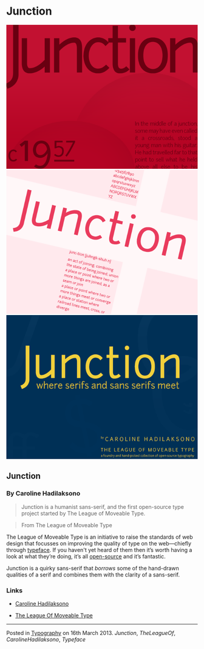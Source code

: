 # Junction

![Junction - Red](img/junction-1.png "Junction - Red")
</br>
![Junction - Slant](img/junction-2.png "Junction - Slant")
</br>
![Junction - Blue](img/junction-3.png "Junction - Blue")

## Junction

### By Caroline Hadilaksono

> Junction is a humanist sans-serif, and the first open-source type project started by The League of Moveable Type.

> From The League of Moveable Type

The League of Moveable Type is an initiative to raise the standards of web design that focusses on improving the quality of type on the web—chiefly through [typeface](http://en.wikipedia.org/wiki/Typeface).  If you haven't yet heard of them then it’s worth having a look at what they’re doing, it’s all [open-source](https://github.com/theleagueof "The League Of - on Github") and it’s fantastic.

Junction is a quirky sans-serif that _borrows_ some of the hand-drawn qualities of a serif and combines them with the clarity of a sans-serif.

### Links

* [Caroline Hadilaksono](http://www.hadilaksono.com/junction)

* [The League Of Moveable Type](http://www.theleagueofmoveabletype.com/junction)

---

Posted in [Typography](../ "Typography") on 16th March 2013.  _Junction_, _TheLeagueOf_, _CarolineHadilaksono_, _Typeface_

